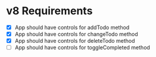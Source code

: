# v8 Requirements

- [x] App should have controls for addTodo method
- [x] App should have controls for changeTodo method
- [x] App should have controls for deleteTodo method
- [ ] App should have controls for toggleCompleted method
